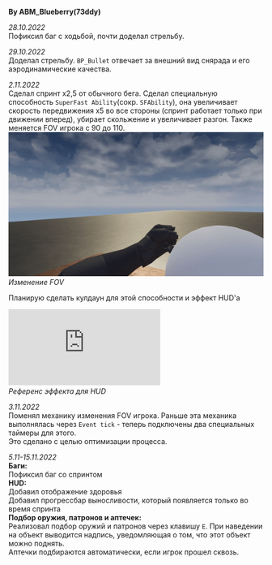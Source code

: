 **By ABM_Blueberry(73ddy)** 
 
*28.10.2022*  
Пофиксил баг с ходьбой, почти доделал стрельбу.

*29.10.2022*  
Доделал стрельбу. 
`BP_Bullet` отвечает за внешний вид снярада и его аэродинамические качества.

*2.11.2022*  
Сделал спринт x2,5 от обычного бега. 
Сделал специальную способность `SuperFast Ability`(сокр. `SFAbility`), 
она увеличивает скорость передвижения x5 во все стороны (спринт работает только при движении вперед), 
убирает скольжение и увеличивает разгон. Также меняется FOV игрока с 90 до 110.  
![screen-gif](FOV.gif)  
*Изменение FOV*

Планирую сделать кулдаун для этой способности и эффект HUD'а

![screen-gif](https://forum.unity.com/proxy.php?image=https%3A%2F%2Fi.imgur.com%2FkWsO2UP.gif&hash=e6e10dcd7d9a8f71000a23e0550cfda2)  
*Референс эффекта для HUD*

*3.11.2022*  
Поменял механику изменения FOV игрока. Раньше эта механика выполнялась через `Event tick` - теперь подключены два специальных таймеры для этого.  
Это сделано с целью оптимизации процесса.

*5.11-15.11.2022*  
**Баги:**  
Пофиксил баг со спринтом  
**HUD:**  
Добавил отображение здоровья  
Добавил прогрессбар выносливости, который появляется только во время спринта  
**Подбор оружия, патронов и аптечек:**  
Реализовал подбор оружий и патронов через клавишу `E`. При наведении на объект выводится надпись, уведомляющая о том, что этот объект можно поднять.  
Аптечки подбираются автоматически, если игрок прошел сквозь.  
